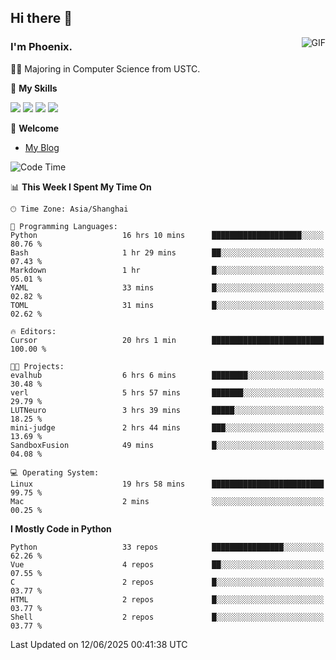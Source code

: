 ## Hi there 👋
<img align="right" alt="GIF" src="https://raw.githubusercontent.com/JoeyBling/JoeyBling/master/pic/pusheencode.gif" />

### I'm Phoenix.

👨‍🎓 Majoring in Computer Science from USTC.

🌟 **My Skills**

![](https://img.shields.io/badge/-Python-3e74a2?style=flat-square&logo=Python&logoColor=fff)
![](https://img.shields.io/badge/-C++-9f62a5?style=flat&logo=cplusplus&logoColor=white)
![](https://img.shields.io/badge/-Linux-185886?style=flat-square&logo=Linux&logoColor=fff)
![](https://img.shields.io/badge/-Rust-ff4136?style=flat-square&logo=Rust&logoColor=fff)

💬 **Welcome**

- [My Blog](https://ysy-phoenix.github.io/)

<!--START_SECTION:waka-->
![Code Time](http://img.shields.io/badge/Code%20Time-1%2C598%20hrs%2012%20mins-blue)

📊 **This Week I Spent My Time On** 

```text
🕑︎ Time Zone: Asia/Shanghai

💬 Programming Languages: 
Python                   16 hrs 10 mins      ████████████████████░░░░░   80.76 % 
Bash                     1 hr 29 mins        ██░░░░░░░░░░░░░░░░░░░░░░░   07.43 % 
Markdown                 1 hr                █░░░░░░░░░░░░░░░░░░░░░░░░   05.01 % 
YAML                     33 mins             █░░░░░░░░░░░░░░░░░░░░░░░░   02.82 % 
TOML                     31 mins             █░░░░░░░░░░░░░░░░░░░░░░░░   02.62 % 

🔥 Editors: 
Cursor                   20 hrs 1 min        █████████████████████████   100.00 % 

🐱‍💻 Projects: 
evalhub                  6 hrs 6 mins        ████████░░░░░░░░░░░░░░░░░   30.48 % 
verl                     5 hrs 57 mins       ███████░░░░░░░░░░░░░░░░░░   29.79 % 
LUTNeuro                 3 hrs 39 mins       █████░░░░░░░░░░░░░░░░░░░░   18.25 % 
mini-judge               2 hrs 44 mins       ███░░░░░░░░░░░░░░░░░░░░░░   13.69 % 
SandboxFusion            49 mins             █░░░░░░░░░░░░░░░░░░░░░░░░   04.08 % 

💻 Operating System: 
Linux                    19 hrs 58 mins      █████████████████████████   99.75 % 
Mac                      2 mins              ░░░░░░░░░░░░░░░░░░░░░░░░░   00.25 % 
```

**I Mostly Code in Python** 

```text
Python                   33 repos            ████████████████░░░░░░░░░   62.26 % 
Vue                      4 repos             ██░░░░░░░░░░░░░░░░░░░░░░░   07.55 % 
C                        2 repos             █░░░░░░░░░░░░░░░░░░░░░░░░   03.77 % 
HTML                     2 repos             █░░░░░░░░░░░░░░░░░░░░░░░░   03.77 % 
Shell                    2 repos             █░░░░░░░░░░░░░░░░░░░░░░░░   03.77 % 
```




 Last Updated on 12/06/2025 00:41:38 UTC
<!--END_SECTION:waka-->

<!--
**ysy-phoenix/ysy-phoenix** is a ✨ _special_ ✨ repository because its `README.md` (this file) appears on your GitHub profile.

Here are some ideas to get you started:

- 🔭 I’m currently working on ...
- 🌱 I’m currently learning ...
- 👯 I’m looking to collaborate on ...
- 🤔 I’m looking for help with ...
- 💬 Ask me about ...
- 📫 How to reach me: ...
- 😄 Pronouns: ...
- ⚡ Fun fact: ...
-->
